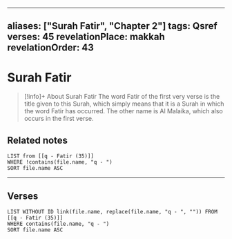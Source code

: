 
---
aliases: ["Surah Fatir", "Chapter 2"]
tags: Qsref
verses: 45
revelationPlace: makkah
revelationOrder: 43
---

# Surah Fatir

> [!info]+ About Surah Fatir
> The word Fatir of the first very verse is the title given to this Surah, which simply means that it is a Surah in which the word Fatir has occurred. The other name is Al Malaika, which also occurs in the first verse.

## Related notes
```dataview
LIST from [[q - Fatir (35)]]
WHERE !contains(file.name, "q - ")
SORT file.name ASC
```

---

## Verses
```dataview
LIST WITHOUT ID link(file.name, replace(file.name, "q - ", "")) FROM [[q - Fatir (35)]]
WHERE contains(file.name, "q - ")
SORT file.name ASC
```

